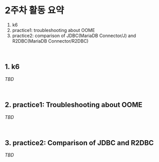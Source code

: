 # 2주차 활동 요약

1. k6
2. practice1: troubleshooting about OOME
3. practice2: comparison of JDBC(MariaDB Connector/J) and R2DBC(MariaDB Connector/R2DBC)

<br>

## 1. k6

_TBD_

<br>

## 2. practice1: Troubleshooting about OOME

_TBD_

<br>

## 3. practice2: Comparison of JDBC and R2DBC

_TBD_
